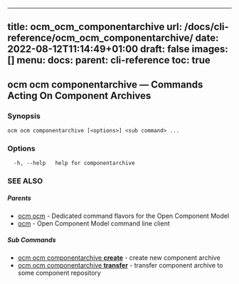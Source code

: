
---
title: ocm_ocm_componentarchive
url: /docs/cli-reference/ocm_ocm_componentarchive/
date: 2022-08-12T11:14:49+01:00
draft: false
images: []
menu:
  docs:
    parent: cli-reference
toc: true
---
## ocm ocm componentarchive &mdash; Commands Acting On Component Archives

### Synopsis

```
ocm ocm componentarchive [<options>] <sub command> ...
```

### Options

```
  -h, --help   help for componentarchive
```

### SEE ALSO

##### Parents

* [ocm ocm](ocm_ocm.md)	 - Dedicated command flavors for the Open Component Model
* [ocm](ocm.md)	 - Open Component Model command line client


##### Sub Commands

* [ocm ocm componentarchive <b>create</b>](ocm_ocm_componentarchive_create.md)	 - create new component archive
* [ocm ocm componentarchive <b>transfer</b>](ocm_ocm_componentarchive_transfer.md)	 - transfer component archive to some component repository


